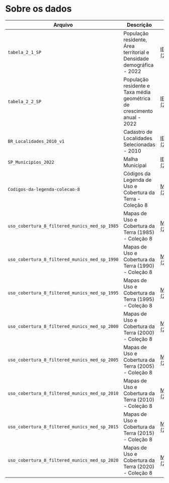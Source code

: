 # Sobre os dados

| Arquivo | Descrição | Fonte |
| ----------- | ----------- | ----------- |
| `tabela_2_1_SP` | População residente, Área territorial e Densidade demográfica - 2022 | [IBGE (2022)](https://www.ibge.gov.br/estatisticas/sociais/trabalho/22827-censo-demografico-2022.html?edicao=37225&t=resultados) |
| `tabela_2_2_SP` | População residente e Taxa média geométrica de crescimento anual - 2022 | [IBGE (2022)](https://www.ibge.gov.br/estatisticas/sociais/trabalho/22827-censo-demografico-2022.html?edicao=37225&t=resultados) |
| `BR_Localidades_2010_v1` | Cadastro de Localidades Selecionadas - 2010 | [IBGE (2010)](https://www.ibge.gov.br/geociencias/organizacao-do-territorio/estrutura-territorial/27385-localidades.html?=&t=acesso-ao-produto) |
| `SP_Municipios_2022`| Malha Municipal | [IBGE (2022)](https://www.ibge.gov.br/geociencias/organizacao-do-territorio/malhas-territoriais/15774-malhas.html?edicao=36516&t=acesso-ao-produto) |
| `Codigos-da-legenda-colecao-8` | Códigos da Legenda de Uso e Cobertura da Terra - Coleção 8 | [MapBiomas (2023)](https://brasil.mapbiomas.org/codigos-de-legenda/) |
| `uso_cobertura_8_filtered_munics_med_sp_1985` | Mapas de Uso e Cobertura da Terra (1985) - Coleção 8 | [MapBiomas (2023)](https://brasil.mapbiomas.org/colecoes-mapbiomas/) |
| `uso_cobertura_8_filtered_munics_med_sp_1990` | Mapas de Uso e Cobertura da Terra (1990) - Coleção 8 | [MapBiomas (2023)](https://brasil.mapbiomas.org/colecoes-mapbiomas/) |
| `uso_cobertura_8_filtered_munics_med_sp_1995` | Mapas de Uso e Cobertura da Terra (1995) - Coleção 8 | [MapBiomas (2023)](https://brasil.mapbiomas.org/colecoes-mapbiomas/) |
| `uso_cobertura_8_filtered_munics_med_sp_2000` | Mapas de Uso e Cobertura da Terra (2000) - Coleção 8 | [MapBiomas (2023)](https://brasil.mapbiomas.org/colecoes-mapbiomas/) |
| `uso_cobertura_8_filtered_munics_med_sp_2005` | Mapas de Uso e Cobertura da Terra (2005) - Coleção 8 | [MapBiomas (2023)](https://brasil.mapbiomas.org/colecoes-mapbiomas/) |
| `uso_cobertura_8_filtered_munics_med_sp_2010` | Mapas de Uso e Cobertura da Terra (2010) - Coleção 8 | [MapBiomas (2023)](https://brasil.mapbiomas.org/colecoes-mapbiomas/) |
| `uso_cobertura_8_filtered_munics_med_sp_2015` | Mapas de Uso e Cobertura da Terra (2015) - Coleção 8 | [MapBiomas (2023)](https://brasil.mapbiomas.org/colecoes-mapbiomas/) |
| `uso_cobertura_8_filtered_munics_med_sp_2020` | Mapas de Uso e Cobertura da Terra (2020) - Coleção 8 | [MapBiomas (2023)](https://brasil.mapbiomas.org/colecoes-mapbiomas/) |
